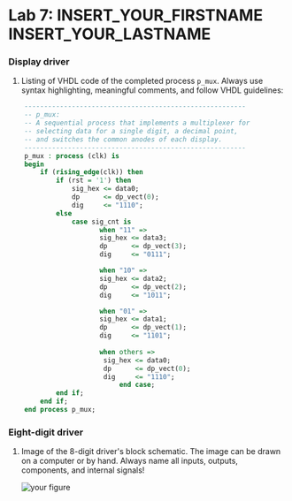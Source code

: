 # Lab 7: INSERT_YOUR_FIRSTNAME INSERT_YOUR_LASTNAME

### Display driver

1. Listing of VHDL code of the completed process `p_mux`. Always use syntax highlighting, meaningful comments, and follow VHDL guidelines:

```vhdl
    --------------------------------------------------------
    -- p_mux:
    -- A sequential process that implements a multiplexer for
    -- selecting data for a single digit, a decimal point,
    -- and switches the common anodes of each display.
    --------------------------------------------------------
    p_mux : process (clk) is
    begin
        if (rising_edge(clk)) then
            if (rst = '1') then
                sig_hex <= data0;
                dp      <= dp_vect(0);
                dig     <= "1110";
            else
                case sig_cnt is
                       when "11" =>
                       sig_hex <= data3;
                       dp      <= dp_vect(3);
                       dig     <= "0111";

                       when "10" =>
                       sig_hex <= data2;
                       dp      <= dp_vect(2);
                       dig     <= "1011";

                       when "01" =>
                       sig_hex <= data1;
                       dp      <= dp_vect(1);
                       dig     <= "1101";
                       
                       when others =>
                        sig_hex <= data0;
                        dp      <= dp_vect(0);
                        dig     <= "1110";
                            end case;
            end if;
        end if;
    end process p_mux;
```

### Eight-digit driver

1. Image of the 8-digit driver's block schematic. The image can be drawn on a computer or by hand. Always name all inputs, outputs, components, and internal signals!

   ![your figure]()
